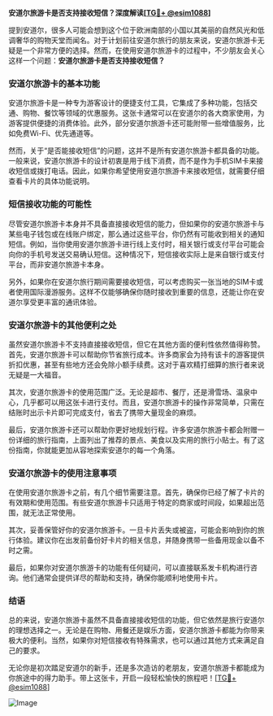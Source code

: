 **安道尔旅游卡是否支持接收短信？深度解读[[TG💪+ @esim1088](https://t.me/s/esim1088)]**

提到安道尔，很多人可能会想到这个位于欧洲南部的小国以其美丽的自然风光和低调奢华的购物天堂而闻名。对于计划前往安道尔旅行的朋友来说，安道尔旅游卡无疑是一个非常方便的选择。然而，在使用安道尔旅游卡的过程中，不少朋友会关心这样一个问题：**安道尔旅游卡是否支持接收短信？**

### 安道尔旅游卡的基本功能

安道尔旅游卡是一种专为游客设计的便捷支付工具，它集成了多种功能，包括交通、购物、餐饮等领域的优惠服务。这张卡通常可以在安道尔的各大商家使用，为游客提供便捷的消费体验。此外，部分安道尔旅游卡还可能附带一些增值服务，比如免费Wi-Fi、优先通道等。

然而，关于“是否能接收短信”的问题，这并不是所有安道尔旅游卡都具备的功能。一般来说，安道尔旅游卡的设计初衷是用于线下消费，而不是作为手机SIM卡来接收短信或拨打电话。因此，如果你希望使用安道尔旅游卡来接收短信，就需要仔细查看卡片的具体功能说明。

### 短信接收功能的可能性

尽管安道尔旅游卡本身并不具备直接接收短信的能力，但如果你的安道尔旅游卡与某些电子钱包或在线账户绑定，那么通过这些平台，你仍然有可能收到相关的通知短信。例如，当你使用安道尔旅游卡进行线上支付时，相关银行或支付平台可能会向你的手机号发送交易确认短信。这种情况下，短信接收实际上是来自银行或支付平台，而非安道尔旅游卡本身。

另外，如果你在安道尔旅行期间需要接收短信，可以考虑购买一张当地的SIM卡或者使用国际漫游服务。这样不仅能够确保你随时接收到重要的信息，还能让你在安道尔享受更丰富的通讯体验。

### 安道尔旅游卡的其他便利之处

虽然安道尔旅游卡不支持直接接收短信，但它在其他方面的便利性依然值得称赞。首先，安道尔旅游卡可以帮助你节省旅行成本。许多商家会为持有该卡的游客提供折扣优惠，甚至有些地方还会免除小额手续费。这对于喜欢精打细算的旅行者来说无疑是一大福音。

其次，安道尔旅游卡的使用范围广泛。无论是超市、餐厅，还是滑雪场、温泉中心，几乎都可以用这张卡进行支付。而且，安道尔旅游卡的操作非常简单，只需在结账时出示卡片即可完成支付，省去了携带大量现金的麻烦。

最后，安道尔旅游卡还可以帮助你更好地规划行程。许多安道尔旅游卡都会附赠一份详细的旅行指南，上面列出了推荐的景点、美食以及实用的旅行小贴士。有了这份指南，你就能更加从容地探索安道尔的每一个角落。

### 安道尔旅游卡的使用注意事项

在使用安道尔旅游卡之前，有几个细节需要注意。首先，确保你已经了解了卡片的有效期和使用范围。有些安道尔旅游卡只适用于特定的商家或时间段，如果超出范围，就无法正常使用。

其次，妥善保管好你的安道尔旅游卡。一旦卡片丢失或被盗，可能会影响到你的旅行体验。建议你在出发前备份好卡片的相关信息，并随身携带一些备用现金以备不时之需。

最后，如果你对安道尔旅游卡的功能有任何疑问，可以直接联系发卡机构进行咨询。他们通常会提供详尽的帮助和支持，确保你能顺利地使用卡片。

### 结语

总的来说，安道尔旅游卡虽然不具备直接接收短信的功能，但它依然是旅行安道尔的理想选择之一。无论是在购物、用餐还是娱乐方面，安道尔旅游卡都能为你带来极大的便利。当然，如果你对短信接收有特殊需求，也可以通过其他方式来满足自己的要求。

无论你是初次踏足安道尔的新手，还是多次造访的老朋友，安道尔旅游卡都能成为你旅途中的得力助手。带上这张卡，开启一段轻松愉快的旅程吧！[[TG💪+ @esim1088](https://t.me/s/esim1088)]

![Image](https://i.postimg.cc/4NQfJmqS/Snipaste-2025-05-13-00-14-12.png)